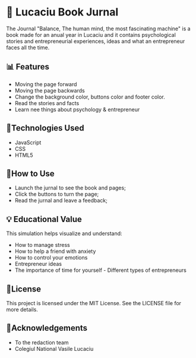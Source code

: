 # 📝 Lucaciu Book Jurnal

The Journal "Balance, The human mind, the most fascinating machine" is a book made for an anual year in Lucaciu and it contains psychological stories and entrepreneurial experiences, ideas and what an entrepreneur faces all the time.

## 📊 Features

- Moving the page forward
- ⁠Moving the page backwards
- Change the background color, buttons color and footer color.
- Read the stories and facts
- Learn nee things about psychology & entrepreneur

## 📖Technologies Used

- JavaScript
- CSS
- HTML5


## 🏹How to Use

- Launch the jurnal to see the book and pages;
- Click the buttons to turn the page;
- Read the jurnal and leave a feedback;

## 💡 Educational Value

This simulation helps visualize and understand:

- How to manage stress
- How to help a friend with anxiety
- How to control your emotions
- ⁠Entrepreneur ideas
- ⁠The importance of time for yourself
⁠- Different types of entrepreneurs


## 📝License

This project is licensed under the MIT License. See the LICENSE file for more details.

## 🎤Acknowledgements

- To the redaction team
- Colegiul National Vasile Lucaciu
